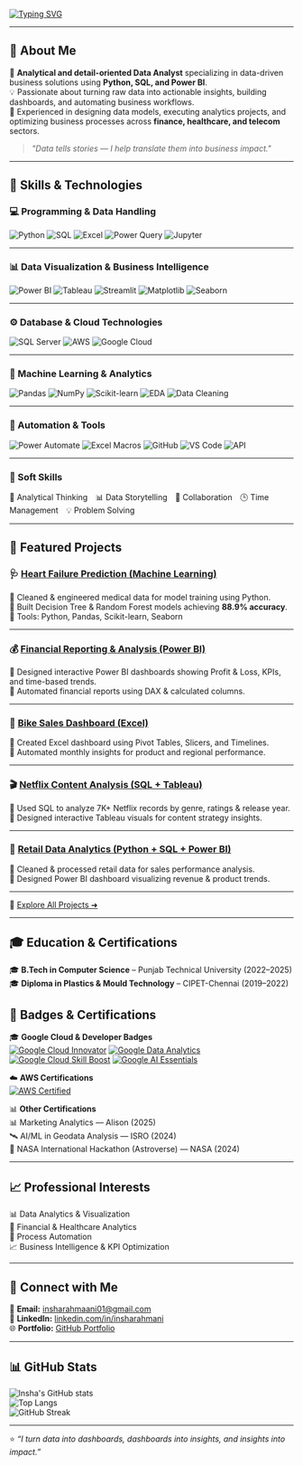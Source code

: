 <!-- Typing Animation -->
[![Typing SVG](https://readme-typing-svg.demolab.com?font=Fira+Code&pause=1000&color=E91E63&width=435&lines=Hi+%F0%9F%91%8B%2C+I'm+Insha+Rahmani;Data+Analyst+%7C+Python+%7C+SQL+%7C+Power+BI;Turning+Data+Into+Business+Insights)](https://git.io/typing-svg)

---

## 💫 About Me  
🎯 **Analytical and detail-oriented Data Analyst** specializing in data-driven business solutions using **Python, SQL, and Power BI**.  
💡 Passionate about turning raw data into actionable insights, building dashboards, and automating business workflows.  
🚀 Experienced in designing data models, executing analytics projects, and optimizing business processes across **finance, healthcare, and telecom** sectors.  

> *"Data tells stories — I help translate them into business impact."*

---

## 🧠 Skills & Technologies  

### 💻 Programming & Data Handling  
![Python](https://img.shields.io/badge/Python-3776AB?style=for-the-badge&logo=python&logoColor=white)
![SQL](https://img.shields.io/badge/SQL-003B57?style=for-the-badge&logo=database&logoColor=white)
![Excel](https://img.shields.io/badge/Excel-217346?style=for-the-badge&logo=microsoftexcel&logoColor=white)
![Power Query](https://img.shields.io/badge/Power%20Query-0078D4?style=for-the-badge&logo=microsoft&logoColor=white)
![Jupyter](https://img.shields.io/badge/Jupyter-F37626?style=for-the-badge&logo=jupyter&logoColor=white)

---

### 📊 Data Visualization & Business Intelligence  
![Power BI](https://img.shields.io/badge/Power%20BI-F2C811?style=for-the-badge&logo=powerbi&logoColor=black)
![Tableau](https://img.shields.io/badge/Tableau-E97627?style=for-the-badge&logo=tableau&logoColor=white)
![Streamlit](https://img.shields.io/badge/Streamlit-FF4B4B?style=for-the-badge&logo=streamlit&logoColor=white)
![Matplotlib](https://img.shields.io/badge/Matplotlib-11557C?style=for-the-badge&logo=python&logoColor=white)
![Seaborn](https://img.shields.io/badge/Seaborn-4C8CBF?style=for-the-badge&logo=python&logoColor=white)

---

### ⚙️ Database & Cloud Technologies  
![SQL Server](https://img.shields.io/badge/SQL%20Server-CC2927?style=for-the-badge&logo=microsoftsqlserver&logoColor=white)
![AWS](https://img.shields.io/badge/AWS-FF9900?style=for-the-badge&logo=amazonaws&logoColor=white)
![Google Cloud](https://img.shields.io/badge/Google%20Cloud-4285F4?style=for-the-badge&logo=googlecloud&logoColor=white)

---

### 🤖 Machine Learning & Analytics  
![Pandas](https://img.shields.io/badge/Pandas-150458?style=for-the-badge&logo=pandas&logoColor=white)
![NumPy](https://img.shields.io/badge/NumPy-013243?style=for-the-badge&logo=numpy&logoColor=white)
![Scikit-learn](https://img.shields.io/badge/Scikit--learn-F7931E?style=for-the-badge&logo=scikitlearn&logoColor=white)
![EDA](https://img.shields.io/badge/Exploratory%20Data%20Analysis-2C3E50?style=for-the-badge&logo=python&logoColor=white)
![Data Cleaning](https://img.shields.io/badge/Data%20Cleaning-4CAF50?style=for-the-badge&logo=python&logoColor=white)

---

### 🧩 Automation & Tools  
![Power Automate](https://img.shields.io/badge/Power%20Automate-0066FF?style=for-the-badge&logo=powerautomate&logoColor=white)
![Excel Macros](https://img.shields.io/badge/Excel%20Macros-217346?style=for-the-badge&logo=microsoftexcel&logoColor=white)
![GitHub](https://img.shields.io/badge/GitHub-181717?style=for-the-badge&logo=github&logoColor=white)
![VS Code](https://img.shields.io/badge/VS%20Code-0078D7?style=for-the-badge&logo=visualstudiocode&logoColor=white)
![API](https://img.shields.io/badge/API%20Integration-FF5722?style=for-the-badge&logo=postman&logoColor=white)

---

### 💬 Soft Skills  
🧠 Analytical Thinking 📊 Data Storytelling 🤝 Collaboration 🕒 Time Management 💡 Problem Solving  

---
## 🚀 Featured Projects  

### 🩺 [Heart Failure Prediction (Machine Learning)](https://github.com/insharahmani/Heart-Failure-Prediction)
🔹 Cleaned & engineered medical data for model training using Python.  
🔹 Built Decision Tree & Random Forest models achieving **88.9% accuracy**.  
🔹 Tools: Python, Pandas, Scikit-learn, Seaborn  

---

### 💰 [Financial Reporting & Analysis (Power BI)](https://github.com/insharahmani/Finance-Report-and-Analytics)
🔹 Designed interactive Power BI dashboards showing Profit & Loss, KPIs, and time-based trends.  
🔹 Automated financial reports using DAX & calculated columns.  

---

### 🚴 [Bike Sales Dashboard (Excel)](https://github.com/insharahmani/Bikes-Sales-Dashboard)
🔹 Created Excel dashboard using Pivot Tables, Slicers, and Timelines.  
🔹 Automated monthly insights for product and regional performance.  

---

### 🎬 [Netflix Content Analysis (SQL + Tableau)](https://github.com/insharahmani/Netflix_Content_Analysis_SQL_Tableau_Excel)
🔹 Used SQL to analyze 7K+ Netflix records by genre, ratings & release year.  
🔹 Designed interactive Tableau visuals for content strategy insights.  

---

### 🏪 [Retail Data Analytics (Python + SQL + Power BI)](https://github.com/insharahmani/Retail-Data-Analytics)
🔹 Cleaned & processed retail data for sales performance analysis.  
🔹 Designed Power BI dashboard visualizing revenue & product trends.  

---

🎯 [Explore All Projects ➜](https://github.com/insharahmani?tab=repositories)

---

## 🎓 Education & Certifications  

🎓 **B.Tech in Computer Science** – Punjab Technical University (2022–2025)  
🎓 **Diploma in Plastics & Mould Technology** – CIPET-Chennai (2019–2022)  

## 🏅 Badges & Certifications  

🎓 **Google Cloud & Developer Badges**  
[![Google Cloud Innovator](https://img.shields.io/badge/Google%20Cloud%20Innovator-4285F4?style=for-the-badge&logo=googlecloud&logoColor=white)](https://developers.google.com/profile/badges/community/innovators/cloud/2021_member)
[![Google Data Analytics](https://img.shields.io/badge/Google%20Data%20Analytics-34A853?style=for-the-badge&logo=google&logoColor=white)](https://www.credly.com/org/google/badge/google-data-analytics)
[![Google Cloud Skill Boost](https://img.shields.io/badge/Google%20Cloud%20Skill%20Boost-4285F4?style=for-the-badge&logo=googlecloud&logoColor=white)](https://cloudskillsboost.google)
[![Google AI Essentials](https://img.shields.io/badge/Google%20AI%20Essentials-0F9D58?style=for-the-badge&logo=google&logoColor=white)](https://www.credly.com/badges)

☁️ **AWS Certifications**  
[![AWS Certified](https://img.shields.io/badge/AWS%20Data%20Analytics-FF9900?style=for-the-badge&logo=amazonaws&logoColor=white)](https://aws.amazon.com/training/)

📊 **Other Certifications**    
📊 Marketing Analytics — Alison (2025)  
🛰 AI/ML in Geodata Analysis — ISRO (2024)  
🚀 NASA International Hackathon (Astroverse) — NASA (2024)

---

## 📈 Professional Interests  
📊 Data Analytics & Visualization  
🧮 Financial & Healthcare Analytics  
🤖 Process Automation  
📈 Business Intelligence & KPI Optimization  

---

## 🤝 Connect with Me  

📩 **Email:** insharahmaani01@gmail.com  
🔗 **LinkedIn:** [linkedin.com/in/insharahmani](https://linkedin.com/in/insharahmani)  
🌐 **Portfolio:** [GitHub Portfolio](https://github.com/insharahmani)  

---

## 📊 GitHub Stats  

![Insha's GitHub stats](https://github-readme-stats.vercel.app/api?username=insharahmani&show_icons=true&theme=tokyonight)  
![Top Langs](https://github-readme-stats.vercel.app/api/top-langs/?username=insharahmani&layout=compact&theme=tokyonight)  
![GitHub Streak](https://streak-stats.demolab.com?user=insharahmani&theme=tokyonight)

---

⭐ *“I turn data into dashboards, dashboards into insights, and insights into impact.”*

